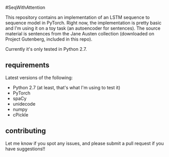 #SeqWithAttention

This repository contains an implementation of an LSTM sequence to sequence model in PyTorch. Right now, the implementation is pretty basic and I'm using it on a toy task (an autoencoder for sentences). The source material is sentences from the Jane Austen collection (downloaded on Project Gutenberg, included in this repo). 

Currently it's only tested in Python 2.7.

## requirements

Latest versions of the following:
* Python 2.7 (at least, that's what I'm using to test it)
* PyTorch
* spaCy
* unidecode
* numpy
* cPickle

## contributing

Let me know if you spot any issues, and please submit a pull request if you have suggestions!!
